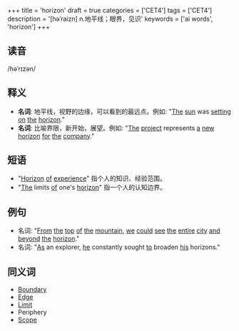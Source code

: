 +++
title = 'horizon'
draft = true
categories = ['CET4']
tags = ['CET4']
description = '[həˈraizn] n.地平线；眼界，见识'
keywords = ['ai words', 'horizon']
+++

## 读音
/həˈrɪzən/

## 释义
- **名词**: 地平线，视野的边缘，可以看到的最远点。例如: "[The](/zh/post/the/) [sun](/zh/post/sun/) was [setting](/zh/post/setting/) [on](/zh/post/on/) [the](/zh/post/the/) [horizon](/zh/post/horizon/)."
- **名词**: 比喻界限，新开始，展望。例如: "[The](/zh/post/the/) [project](/zh/post/project/) represents [a](/zh/post/a/) [new](/zh/post/new/) [horizon](/zh/post/horizon/) [for](/zh/post/for/) [the](/zh/post/the/) [company](/zh/post/company/)."

## 短语
- "[Horizon](/zh/post/horizon/) [of](/zh/post/of/) [experience](/zh/post/experience/)" 指个人的知识、经验范围。
- "[The](/zh/post/the/) limits [of](/zh/post/of/) one's [horizon](/zh/post/horizon/)" 指一个人的认知边界。

## 例句
- 名词: "[From](/zh/post/from/) [the](/zh/post/the/) [top](/zh/post/top/) [of](/zh/post/of/) [the](/zh/post/the/) [mountain](/zh/post/mountain/), [we](/zh/post/we/) [could](/zh/post/could/) [see](/zh/post/see/) [the](/zh/post/the/) [entire](/zh/post/entire/) [city](/zh/post/city/) [and](/zh/post/and/) [beyond](/zh/post/beyond/) [the](/zh/post/the/) [horizon](/zh/post/horizon/)."
- 名词: "[As](/zh/post/as/) an explorer, [he](/zh/post/he/) constantly sought [to](/zh/post/to/) broaden [his](/zh/post/his/) horizons."

## 同义词
- [Boundary](/zh/post/boundary/)
- [Edge](/zh/post/edge/)
- [Limit](/zh/post/limit/)
- Periphery
- [Scope](/zh/post/scope/)
